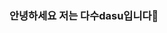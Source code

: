 <!-- <div align=right>
  
  [![Hits](https://hits.seeyoufarm.com/api/count/incr/badge.svg?url=https%3A%2F%2Fgithub.com%2Fminji7574%2Fhit-counter&count_bg=%2379C83D&title_bg=%23555555&icon=&icon_color=%23E7E7E7&title=hits&edge_flat=false)](https://hits.seeyoufarm.com)                       
</div> -->

<!-- ### `<div id="저만의 채도로 "끈질김"을 그려나가는 개발자 다수입니다" />` -->
<!-- ### 저만의 채도로 맑고 투명함을 담아내는 개발자, 다수입니다 -->
### 안녕하세요 저는 다수dasu입니다👋
<!-- 
### 🔭 경력
 **케이페이스** - Back-end, Front-end Developer `(2020.12.21 ~ )` -->

<!-- ### 📝 Blog
 <a href="https://velog.io/@dasu" target="_blank">맑고 투명한 다수의 개발 기록</a>
<br/> -->

<!-- |Github Stats | Most used language |
|-|-|
[![Anurag's github stats](https://github-readme-stats.vercel.app/api?username=minji7574)](https://github.com/anuraghazra/github-readme-stats) | ![Top Langs](https://github-readme-stats.vercel.app/api/top-langs/?username=minji7574)
 -->
<!--
**minji7574/minji7574** is a ✨ _special_ ✨ repository because its `README.md` (this file) appears on your GitHub profile.

Here are some ideas to get you started:

- 🔭 I’m currently working on ...
- 🌱 I’m currently learning ...
- 👯 I’m looking to collaborate on ...
- 🤔 I’m looking for help with ...
- 💬 Ask me about ...
- 📫 How to reach me: ...
- 😄 Pronouns: ...
- ⚡ Fun fact: ...
-->
